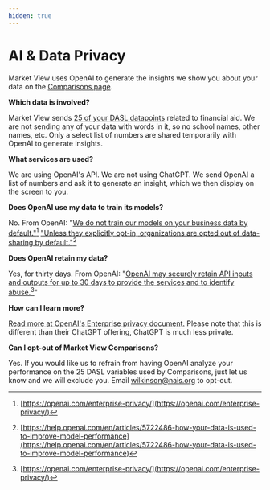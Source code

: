 ```yaml
---
hidden: true
---
```


# AI & Data Privacy

Market View uses OpenAI to generate the insights we show you about your data on the [Comparisons page](https://marketview.nais.org/comparisons).

**Which data is involved?**

Market View sends [25 of your DASL datapoints](https://docs.marketview.nais.org/nais/comparisons/data-used-in-comparisons) related to financial aid. We are not sending any of your data with words in it, so no school names, other names, etc. Only a select list of numbers are shared temporarily with OpenAI to generate insights.&#x20;

**What services are used?**

We are using OpenAI's API. We are not using ChatGPT.  We send OpenAI a list of numbers and ask it to generate an insight, which we then display on the screen to you.

**Does OpenAI use my data to train its models?**

No. From OpenAI: "[We do not train our models on your business data by default."](#user-content-fn-1)[^1] ["Unless they explicitly opt-in, organizations are opted out of data-sharing by default."](#user-content-fn-2)[^2]

**Does OpenAI retain my data?**

Yes, for thirty days. From OpenAI: "[OpenAI may securely retain API inputs and outputs for up to 30 days to provide the services and to identify abuse.](#user-content-fn-3)[^3]"

**How can I learn more?**

[Read more at OpenAI's Enterprise privacy document.](https://openai.com/enterprise-privacy/) Please note that this is different than their ChatGPT offering, ChatGPT is much less private.

**Can I opt-out of Market View Comparisons?**

Yes. If you would like us to refrain from having OpenAI analyze your performance on the 25 DASL variables used by Comparisons, just let us know and we will exclude you. Email wilkinson@nais.org to opt-out.

[^1]: [https://openai.com/enterprise-privacy/](https://openai.com/enterprise-privacy/)

[^2]: [https://help.openai.com/en/articles/5722486-how-your-data-is-used-to-improve-model-performance](https://help.openai.com/en/articles/5722486-how-your-data-is-used-to-improve-model-performance)

[^3]: [https://openai.com/enterprise-privacy/](https://openai.com/enterprise-privacy/)
